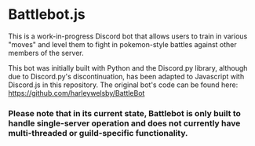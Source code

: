 # Battlebot.js
This is a work-in-progress Discord bot that allows users to train in various "moves" and level them to fight in pokemon-style battles against other members of the server.

This bot was initially built with Python and the Discord.py library, although due to Discord.py's discontinuation, has been adapted to Javascript with Discord.js in this repository. The original bot's code can be found here: https://github.com/harleywelsby/BattleBot

### Please note that in its current state, Battlebot is only built to handle single-server operation and does not currently have multi-threaded or guild-specific functionality.
